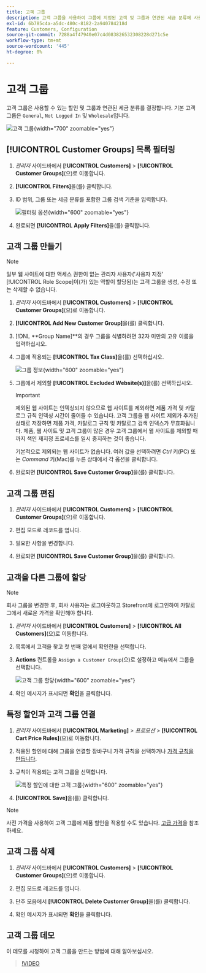 ```yaml
---
title: 고객 그룹
description: 고객 그룹을 사용하여 그룹에 지정된 고객 및 그룹과 연관된 세금 분류에 사용할 수 있는 할인을 결정합니다.
exl-id: 6b785c4a-a5dc-480c-8182-2a940784218d
feature: Customers, Configuration
source-git-commit: 7288a4f47940e07c4d083826532308228d271c5e
workflow-type: tm+mt
source-wordcount: '445'
ht-degree: 0%

---
```


# 고객 그룹

고객 그룹은 사용할 수 있는 할인 및 그룹과 연관된 세금 분류를 결정합니다. 기본 고객 그룹은 `General`, `Not Logged In` 및 `Wholesale`입니다.

![고객 그룹](assets/customer-groups.png){width="700" zoomable="yes"}

## [!UICONTROL Customer Groups] 목록 필터링

1. _관리자_ 사이드바에서 **[!UICONTROL Customers]** > **[!UICONTROL Customer Groups]**(으)로 이동합니다.

1. **[!UICONTROL Filters]**&#x200B;을(를) 클릭합니다.

1. ID 범위, 그룹 또는 세금 분류를 포함한 그룹 검색 기준을 입력합니다.

   ![필터링 옵션](assets/groups-filters.png){width="600" zoomable="yes"}

1. 완료되면 **[!UICONTROL Apply Filters]**&#x200B;을(를) 클릭합니다.

## 고객 그룹 만들기

>[!NOTE]
>
>일부 웹 사이트에 대한 액세스 권한이 없는 관리자 사용자(&#39;사용자 지정&#39; [!UICONTROL Role Scope]이(가) 있는 역할이 할당됨)는 고객 그룹을 생성, 수정 또는 삭제할 수 없습니다.

1. _관리자_ 사이드바에서 **[!UICONTROL Customers]** > **[!UICONTROL Customer Groups]**(으)로 이동합니다.

1. **[!UICONTROL Add New Customer Group]**&#x200B;을(를) 클릭합니다.

1. [!DNL **Group Name]**의 경우 그룹을 식별하려면 32자 미만의 고유 이름을 입력하십시오.

1. 그룹에 적용되는 **[!UICONTROL Tax Class]**&#x200B;을(를) 선택하십시오.

   ![그룹 정보](assets/group-information.png){width="600" zoomable="yes"}

1. 그룹에서 제외할 **[!UICONTROL Excluded Website(s)]**&#x200B;을(를) 선택하십시오.

   >[!IMPORTANT]
   >
   >제외된 웹 사이트는 인덱싱되지 않으므로 웹 사이트를 제외하면 제품 가격 및 카탈로그 규칙 인덱싱 시간이 줄어들 수 있습니다. 고객 그룹을 웹 사이트 제외가 추가된 상태로 저장하면 제품 가격, 카탈로그 규칙 및 카탈로그 검색 인덱스가 무효화됩니다. 제품, 웹 사이트 및 고객 그룹이 많은 경우 고객 그룹에서 웹 사이트를 제외할 때까지 색인 재지정 프로세스를 일시 중지하는 것이 좋습니다.

   기본적으로 제외되는 웹 사이트가 없습니다. 여러 값을 선택하려면 _Ctrl_ 키(PC) 또는 _Command_ 키(Mac)를 누른 상태에서 각 옵션을 클릭합니다.

1. 완료되면 **[!UICONTROL Save Customer Group]**&#x200B;을(를) 클릭합니다.

## 고객 그룹 편집

1. _관리자_ 사이드바에서 **[!UICONTROL Customers]** > **[!UICONTROL Customer Groups]**(으)로 이동합니다.

1. 편집 모드로 레코드를 엽니다.

1. 필요한 사항을 변경합니다.

1. 완료되면 **[!UICONTROL Save Customer Group]**&#x200B;을(를) 클릭합니다.

## 고객을 다른 그룹에 할당

>[!NOTE]
>
>회사 그룹을 변경한 후, 회사 사용자는 로그아웃하고 Storefront에 로그인하여 카탈로그에서 새로운 가격을 확인해야 합니다.

1. _관리자_ 사이드바에서 **[!UICONTROL Customers]** > **[!UICONTROL All Customers]**(으)로 이동합니다.

1. 목록에서 고객을 찾고 첫 번째 열에서 확인란을 선택합니다.

1. **Actions** 컨트롤을 `Assign a Customer Group`(으)로 설정하고 메뉴에서 그룹을 선택합니다.

   ![고객 그룹 할당](assets/group-assign.png){width="600" zoomable="yes"}

1. 확인 메시지가 표시되면 **확인**&#x200B;을 클릭합니다.

## 특정 할인과 고객 그룹 연결

1. _관리자_ 사이드바에서 **[!UICONTROL Marketing]** > _프로모션_ > **[!UICONTROL Cart Price Rules]**(으)로 이동합니다.

1. 적용된 할인에 대해 그룹을 연결할 장바구니 가격 규칙을 선택하거나 [가격 규칙을 만듭니다](../merchandising-promotions/price-rules-catalog.md).

1. 규칙이 적용되는 고객 그룹을 선택합니다.

   ![특정 할인에 대한 고객 그룹](assets/group-discount.png){width="600" zoomable="yes"}

1. **[!UICONTROL Save]**&#x200B;을(를) 클릭합니다.

>[!NOTE]
>
> 사전 가격을 사용하여 고객 그룹에 제품 할인을 적용할 수도 있습니다. [고급 가격](../catalog/product-price-group.md)을 참조하세요.

## 고객 그룹 삭제

1. _관리자_ 사이드바에서 **[!UICONTROL Customers]** > **[!UICONTROL Customer Groups]**(으)로 이동합니다.

1. 편집 모드로 레코드를 엽니다.

1. 단추 모음에서 **[!UICONTROL Delete Customer Group]**&#x200B;을(를) 클릭합니다.

1. 확인 메시지가 표시되면 **확인**&#x200B;을 클릭합니다.

## 고객 그룹 데모

이 데모를 시청하여 고객 그룹을 만드는 방법에 대해 알아보십시오.

>[!VIDEO](https://video.tv.adobe.com/v/343660/?quality=12&learn=on)
